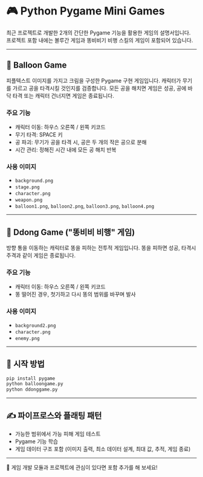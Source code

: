 # 🎮 Python Pygame Mini Games

최근 프로젝트로 개발한 2개의 간단한 Pygame 기능을 활용한 게임의 설명서입니다. 프로젝트 포함 내에는 볼루간 게임과 똥비비기 비행 스킬의 게임이 포함되어 있습니다.

---

## 🎈 Balloon Game

피플텍스트 이미지를 가지고 크림을 구성한 Pygame 구현 게임입니다. 캐릭터가 무기를 가르고 공을 타격시킬 것인지를 검증합니다. 모든 공을 해치면 게임은 성공, 공에 바닥 타격 또는 캐릭터 건너지면 게임은 종료됩니다.

### 주요 기능

* 캐릭터 이동: 하우스 오른쪽 / 왼쪽 키코드
* 무기 타격: SPACE 키
* 공 파괴: 무기가 공을 타격 시, 공은 두 개의 작은 공으로 분해
* 시간 관리: 정해진 시간 내에 모든 공 해치 반복

### 사용 이미지

* `background.png`
* `stage.png`
* `character.png`
* `weapon.png`
* `balloon1.png`, `balloon2.png`, `balloon3.png`, `balloon4.png`

---

## 💩 Ddong Game ("똥비비 비행" 게임)

방향 통을 이동하는 캐릭터로 똥을 피하는 전투적 게임입니다. 똥을 피하면 성공, 타격시 주격과 같이 게임은 종료됩니다.

### 주요 기능

* 캐릭터 이동: 하우스 오른쪽 / 왼쪽 키코드
* 똥 떨어진 경우, 첫기하고 다시 똥의 범위를 바꾸며 발사

### 사용 이미지

* `background2.png`
* `character.png`
* `enemy.png`

---

## 🚀 시작 방법

```bash
pip install pygame
python balloongame.py
python ddonggame.py
```

---

## ✍️ 파이프로스와 플래팅 패턴

* 가능한 범위에서 가능 피해 게임 테스트
* Pygame 기능 학습
* 게임 데이터 구조 포함 (이미지 출력, 최소 데이터 설계, 최대 값, 추적, 게임 종료)

---

🚀 게임 개발 모듈과 프로젝트에 관심이 있다면 포함 추가를 해 보세요!
